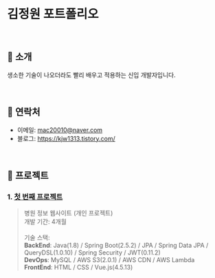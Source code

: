 # 김정원 포트폴리오

</br>

## :pushpin: 소개
생소한 기술이 나오더라도 빨리 배우고 적용하는 신입 개발자입니다.

</br>

## :pushpin: 연락처
- 이메일: mac20010@naver.com
- 블로그: https://kjw1313.tistory.com/

</br>

## :pushpin: 프로젝트 
### 1. [첫 번째 프로젝트](https://github.com/kimjungwon2/hospital)
>병원 정보 웹사이트 (개인 프로젝트)</br>
>개발 기간: 4개월
></br></br>
>기술 스택:</br>
>**BackEnd**: Java(1.8) / Spring Boot(2.5.2) / JPA / Spring Data JPA / QueryDSL(1.0.10) / Spring Security / JWT(0.11.2)</br>
>**DevOps**: MySQL / AWS S3(2.0.1) / AWS CDN / AWS Lambda</br>
>**FrontEnd**: HTML / CSS / Vue.js(4.5.13)
